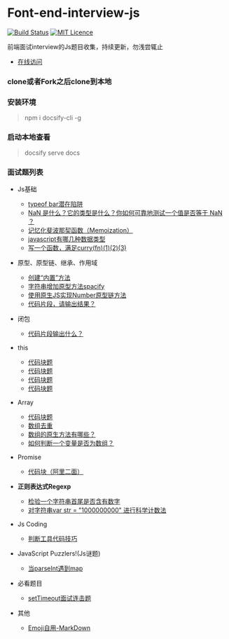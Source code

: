 # Font-end-interview-js

[![Build Status](https://travis-ci.org/nieyafei/front-end-interview-js.svg?branch=master)](https://travis-ci.org/nieyafei/front-end-interview-js)
[![MIT Licence](https://badges.frapsoft.com/os/mit/mit.svg?v=103)](https://opensource.org/licenses/mit-license.php)

前端面试interview的Js题目收集，持续更新，勿浅尝辄止

- [在线访问](http://codehtml.cn/front-end-interview-js/)

### clone或者Fork之后clone到本地

### 安装环境
> npm i docsify-cli -g

### 启动本地查看
> docsify serve docs

### 面试题列表

* Js基础
  * [<span></span>typeof bar潜在陷阱 <i class='iconS'></i><i class='iconS'></i><i class='iconS'></i>](./docs/basic.md)
  * [NaN 是什么？它的类型是什么？你如何可靠地测试一个值是否等于 NaN ？](./docs/js-nan.md)
  * [<span></span>记忆化斐波那契函数（Memoization）](./docs/js-memoi.md)
  * [javascript有哪几种数据类型](./docs/js-1-2.md)
  * [写一个函数，满足curry(fn)(1)(2)(3)](./docs/js-1-3.md)

* 原型、原型链、继承、作用域
  * [创建“内置”方法 <i class='iconS'></i><i class='iconS'></i>](./docs/js-1-1.md)
  * [字符串增加原型方法spacify](./docs/string-1.md)
  * [使用原生JS实现Number原型链方法](./docs/js-1-4.md)
  * [代码片段，请输出结果？](./docs/js-1-5.md)

* 闭包
  * [<span></span>代码片段输出什么？<i class='iconS'></i><i class='iconS'></i>](./docs/bb-1.md)

* this
  * [代码块题 <i class='iconS'></i><i class='iconS'></i><i class='iconS'></i>](./docs/this-1.md)
  * [代码块题](./docs/this-2.md)
  * [代码块题](./docs/this-3.md)
  * [代码块题](./docs/this-4.md)
  
* Array
  * [代码块题](./docs/array-1.md)
  * [数组去重](./docs/array-2.md)
  * [数组的原生方法有哪些？](./docs/array-3.md)
  * [<span></span>如何判断一个变量是否为数组？<i class='iconS'></i><i class='iconS'></i>](./docs/array-4.md)

* Promise
  * [<span></span>代码块（阿里二面）<span class="new"></span>](./docs/promise-1.md)

* <strong>正则表达式Regexp</strong>
  * [检验一个字符串首尾是否含有数字 <i class='iconS'></i><i class='iconS'></i>](./docs/regexp/regexp-1.md)
  * [<span></span>对字符串var str = "1000000000" 进行科学计数法](./docs/regexp/regexp-2.md)

* Js Coding
  * [判断工具代码技巧](./docs/codes.md)

* JavaScript Puzzlers!(Js谜题)
  * [当parseInt遇到map](./docs/reallyKnow/rk-1.md)

* 必看题目
  * [<span></span>setTimeout面试连击题](./docs/important-1.md)

* 其他
  * [Emoji自用-MarkDown](./docs/emoji.md)